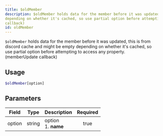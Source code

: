 ```yaml
---
title: $oldMember
description: $oldMember holds data for the member before it was updated, this is from discord cache and might be empty
depending on whether it's cached, so use partial option before attempting to access any property. (memberUpdate
callback)
id: oldMember
---
```


`$oldMember` holds data for the member before it was updated, this is from discord cache and might be empty depending on
whether it's cached, so use partial option before attempting to access any property. (memberUpdate callback)

## Usage

```php
$oldMember[option]
```

## Parameters

| Field  | Type   | Description               | Required |
|--------|--------|---------------------------|:--------:|
| option | string | option <br /> 1. **name** |   true   |
